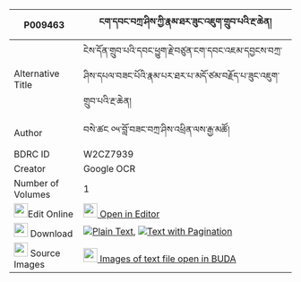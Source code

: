 |P009463|ངག་དབང་བཀྲ་ཤིས་ཀྱི་རྣམ་ཐར་ཟུང་འཇུག་གྲུབ་པའི་རྔ་ཆེན། 
| --- | --- 
|Alternative Title |ངེས་དོན་གྲུབ་པའི་དབང་ཕྱུག་རྗེ་བཙུན་ངག་དབང་འཇམ་དབྱངས་བཀྲ་ཤིས་དཔལ་བཟང་པོའི་རྣམ་པར་ཐར་པ་མདོ་ཙམ་བརྗོད་པ་ཟུང་འཇུག་གྲུབ་པའི་རྔ་ཆེན།
|Author| བསེ་ཚང ༠༥་བློ་བཟང་བཀྲ་ཤིས་འཕྲིན་ལས་རྒྱ་མཚོ།
|BDRC ID | W2CZ7939
|Creator | Google OCR
|Number of Volumes| 1
|<img width="25" src="https://img.icons8.com/color/25/000000/edit-property.png">Edit Online| [<img width="25" src="https://avatars.githubusercontent.com/u/45091458?s=200&v=4"> Open in Editor](http://editor.openpecha.org/P009463)
|<img width="25" src="https://img.icons8.com/fluent/48/000000/download-2.png"/>  Download | [![](https://img.icons8.com/color/20/000000/txt.png)Plain Text](https://github.com/Openpecha/P009463/releases/download/v1/ngawang_tashi_kyi_namtar_zungj_plain_P009463.zip), [![](https://img.icons8.com/color/20/000000/txt.png)Text with Pagination](https://github.com/Openpecha/P009463/releases/download/v1/ngawang_tashi_kyi_namtar_zungj_pages_P009463.zip)
|<img width="25" src="https://img.icons8.com/plasticine/100/000000/pictures-folder.png"/>  Source Images | [<img width="25" src="https://library.bdrc.io/icons/BUDA-small.svg"> Images of text file open in BUDA](https://library.bdrc.io/show/bdr:W2CZ7939)